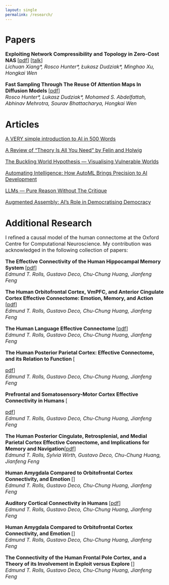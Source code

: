 ```yaml
---
layout: single
permalink: /research/
---
```

<h1>Papers</h1>
<p style="font-size: 16px;"><b>Exploiting Network Compressibility and Topology in Zero-Cost NAS </b>[<a href="../ZC_NAS.pdf">pdf</a>] [<a href="https://www.youtube.com/watch?v=y-skTMWiZS0">talk</a>]<br>
<em>Lichuan Xiang*, Rosco Hunter*, Łukasz Dudziak*, Minghao Xu, Hongkai Wen</em><br>
  
<p style="font-size: 16px;"><b>Fast Sampling Through The Reuse Of Attention Maps In Diffusion Models </b>[<a href="../PHAST_Diffusion.pdf">pdf</a>]<br>
<em>Rosco Hunter*, Lukasz Dudziak*, Mohamed S. Abdelfattah, Abhinav Mehrotra, Sourav Bhattacharya, Hongkai Wen</em><br>

<h1>Articles</h1>
<p style="font-size: 16px;"><a href="../article6">A VERY simple introduction to AI in 500 Words</a>

<p style="font-size: 16px;"><a href="../article5">A Review of “Theory Is All You Need” by Felin and Holwig</a>

<p style="font-size: 16px;"><a href="../article4">The Buckling World Hypothesis — Visualising Vulnerable Worlds</a>

<p style="font-size: 16px;"><a href="../article3">Automating Intelligence: How AutoML Brings Precision to AI Development</a>

<p style="font-size: 16px;"><a href="../article2">LLMs — Pure Reason Without The Critique</a>

<p style="font-size: 16px;"><a href="../article1">Augmented Assembly: AI’s Role in Democratising Democracy</a>

<h1>Additional Research</h1>
<p style="font-size: 16px;">I refined a causal model of the human connectome at the Oxford Centre for Computational Neuroscience. My contribution was acknowledged in the following collection of papers:
<p style="font-size: 16px;"><b>The Effective Connectivity of the Human Hippocampal Memory System </b>[<a href="https://www.oxcns.org/papers/647%20Rolls%20et%20al%202022%20Effective%20connectivity%20of%20the%20human%20hippocampus%20memory%20system.pdf">pdf</a>]<br>
<em>Edmund T. Rolls, Gustavo Deco, Chu-Chung Huang, Jianfeng Feng</em><br>

<p style="font-size: 16px;"><b>The Human Orbitofrontal Cortex, VmPFC, and Anterior Cingulate Cortex Effective Connectome: Emotion, Memory, and Action </b>[<a href="https://www.oxcns.org/papers/649%20Rolls%20et%20al%202023%20Human%20orbitofrontal%20cortex,%20vmPFC,%20and%20anterior%20cingulate%20cortex%20effective%20connectome.pdf">pdf</a>]<br>
<em>Edmund T. Rolls, Gustavo Deco, Chu-Chung Huang, Jianfeng Feng</em><br>

<p style="font-size: 16px;"><b>The Human Language Effective Connectome </b>[<a href="https://www.oxcns.org/papers/654%20Rolls%20et%20al%202022%20Language%20Connectome.pdf">pdf</a>]<br>
<em>Edmund T. Rolls, Gustavo Deco, Chu-Chung Huang, Jianfeng Feng</em><br>

<p style="font-size: 16px;"><b>The Human Posterior Parietal Cortex: Effective Connectome, and its Relation to Function </b>[<p style="font-size: 16px;"><a href="https://www.oxcns.org/papers/655%20Rolls%20et%20al%202023%20Human%20posterior%20parietal%20cortex.pdf">pdf</a>]<br>
<em>Edmund T. Rolls, Gustavo Deco, Chu-Chung Huang, Jianfeng Feng</em><br>

<p style="font-size: 16px;"><b>Prefrontal and Somatosensory-Motor Cortex Effective Connectivity in Humans </b>[<p style="font-size: 16px;"><a href="https://www.oxcns.org/papers/660%20Rolls%20et%20al%202023%20Prefrontal%20and%20somatosensory%20cortex%20connectivity%20in%20humans.pdf">pdf</a>]<br>
<em>Edmund T. Rolls, Gustavo Deco, Chu-Chung Huang, Jianfeng Feng</em><br>

<p style="font-size: 16px;"><b>The Human Posterior Cingulate, Retrosplenial, and Medial Parietal Cortex Effective Connectome, and Implications for Memory and Navigation</b>[<a href="https://www.oxcns.org/papers/661%20Rolls%20Wirth%20et%20al%202023%20Posterior%20cingulate%20connectome,%20memory,%20and%20navigation.pdf">pdf</a>]<br>
<em>Edmund T. Rolls,  Sylvia Wirth, Gustavo Deco, Chu-Chung Huang, Jianfeng Feng</em><br>

<p style="font-size: 16px;"><b>Human Amygdala Compared to Orbitofrontal Cortex Connectivity, and Emotion </b>[<a href="https://www.oxcns.org/papers/665%20Rolls%20et%20al%202023%20Amygdala%20and%20orbitofrontal%20cortex%20connectivity,%20and%20emotion.pdf"></a>]<br>
<em>Edmund T. Rolls, Gustavo Deco, Chu-Chung Huang, Jianfeng Feng</em><br>

<p style="font-size: 16px;"><b>Auditory Cortical Connectivity in Humans </b>[<a href="https://www.oxcns.org/papers/666%20Rolls%20Rauschecker%20et%20al%202023%20Auditory%20cortical%20connectivity%20in%20humans.pdf">pdf</a>]<br>
<em>Edmund T. Rolls, Gustavo Deco, Chu-Chung Huang, Jianfeng Feng</em><br>

<p style="font-size: 16px;"><b>Human Amygdala Compared to Orbitofrontal Cortex Connectivity, and Emotion </b>[<a href="https://www.oxcns.org/papers/665%20Rolls%20et%20al%202023%20Amygdala%20and%20orbitofrontal%20cortex%20connectivity,%20and%20emotion.pdf"></a>]<br>
<em>Edmund T. Rolls, Gustavo Deco, Chu-Chung Huang, Jianfeng Feng</em><br>

<p style="font-size: 16px;"><b>The Connectivity of the Human Frontal Pole Cortex, and a Theory of its Involvement in Exploit versus Explore </b>[<a href="https://www.oxcns.org/papers/678%20Rolls%20et%20al%202024%20Frontal%20Pole%20Cortex.pdf"></a>]<br>
<em>Edmund T. Rolls, Gustavo Deco, Chu-Chung Huang, Jianfeng Feng</em><br>
  






  
  
  


